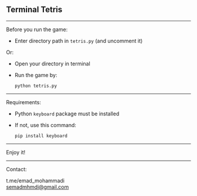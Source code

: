 ## Terminal Tetris

----
Before you run the game:
- Enter directory path in `tetris.py` (and uncomment it)

Or:
- Open your directory in terminal
- Run the game by:

      python tetris.py

----
Requirements:
- Python `keyboard` package must be installed
- If not, use this command:

      pip install keyboard

----

Enjoy it!

----
Contact:

 t.me/emad_mohammadi \
 semadmhmdi@gmail.com
